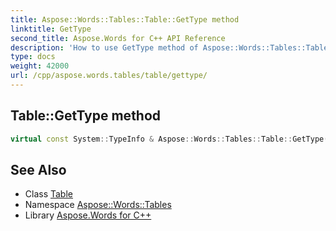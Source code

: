 ```yaml
---
title: Aspose::Words::Tables::Table::GetType method
linktitle: GetType
second_title: Aspose.Words for C++ API Reference
description: 'How to use GetType method of Aspose::Words::Tables::Table class in C++.'
type: docs
weight: 42000
url: /cpp/aspose.words.tables/table/gettype/
---
```

## Table::GetType method




```cpp
virtual const System::TypeInfo & Aspose::Words::Tables::Table::GetType() const override
```

## See Also

* Class [Table](../)
* Namespace [Aspose::Words::Tables](../../)
* Library [Aspose.Words for C++](../../../)
